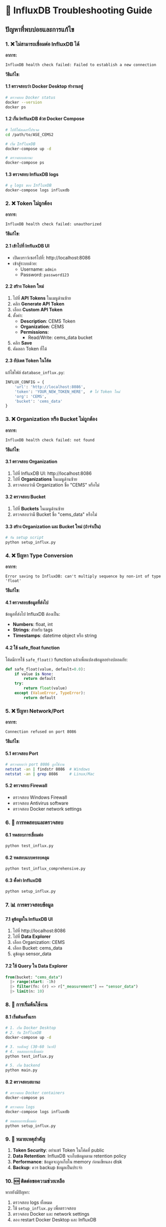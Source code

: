 # 🔧 InfluxDB Troubleshooting Guide

## ปัญหาที่พบบ่อยและการแก้ไข

### 1. ❌ ไม่สามารถเชื่อมต่อ InfluxDB ได้

**อาการ:**
```
InfluxDB health check failed: Failed to establish a new connection
```

**วิธีแก้ไข:**

#### 1.1 ตรวจสอบว่า Docker Desktop ทำงานอยู่
```bash
# ตรวจสอบ Docker status
docker --version
docker ps
```

#### 1.2 เริ่ม InfluxDB ด้วย Docker Compose
```bash
# ไปที่โฟลเดอร์โปรเจค
cd /path/to/ASE_CEMS2

# เริ่ม InfluxDB
docker-compose up -d

# ตรวจสอบสถานะ
docker-compose ps
```

#### 1.3 ตรวจสอบ InfluxDB logs
```bash
# ดู logs ของ InfluxDB
docker-compose logs influxdb
```

### 2. ❌ Token ไม่ถูกต้อง

**อาการ:**
```
InfluxDB health check failed: unauthorized
```

**วิธีแก้ไข:**

#### 2.1 เข้าไปที่ InfluxDB UI
- เปิดเบราว์เซอร์ไปที่: http://localhost:8086
- เข้าสู่ระบบด้วย:
  - Username: `admin`
  - Password: `password123`

#### 2.2 สร้าง Token ใหม่
1. ไปที่ **API Tokens** ในเมนูด้านซ้าย
2. คลิก **Generate API Token**
3. เลือก **Custom API Token**
4. ตั้งค่า:
   - **Description**: CEMS Token
   - **Organization**: CEMS
   - **Permissions**: 
     - Read/Write: cems_data bucket
5. คลิก **Save**
6. คัดลอก Token ที่ได้

#### 2.3 อัปเดต Token ในโค้ด
แก้ไขไฟล์ `database_influx.py`:
```python
INFLUX_CONFIG = {
    'url': 'http://localhost:8086',
    'token': 'YOUR_NEW_TOKEN_HERE',  # ใส่ Token ใหม่
    'org': 'CEMS',
    'bucket': 'cems_data'
}
```

### 3. ❌ Organization หรือ Bucket ไม่ถูกต้อง

**อาการ:**
```
InfluxDB health check failed: not found
```

**วิธีแก้ไข:**

#### 3.1 ตรวจสอบ Organization
1. ไปที่ InfluxDB UI: http://localhost:8086
2. ไปที่ **Organizations** ในเมนูด้านซ้าย
3. ตรวจสอบว่ามี Organization ชื่อ "CEMS" หรือไม่

#### 3.2 ตรวจสอบ Bucket
1. ไปที่ **Buckets** ในเมนูด้านซ้าย
2. ตรวจสอบว่ามี Bucket ชื่อ "cems_data" หรือไม่

#### 3.3 สร้าง Organization และ Bucket ใหม่ (ถ้าจำเป็น)
```python
# รัน setup script
python setup_influx.py
```

### 4. ❌ ปัญหา Type Conversion

**อาการ:**
```
Error saving to InfluxDB: can't multiply sequence by non-int of type 'float'
```

**วิธีแก้ไข:**

#### 4.1 ตรวจสอบข้อมูลที่ส่งไป
ข้อมูลที่ส่งไป InfluxDB ต้องเป็น:
- **Numbers**: float, int
- **Strings**: สำหรับ tags
- **Timestamps**: datetime object หรือ string

#### 4.2 ใช้ safe_float function
โค้ดมีการใช้ `safe_float()` function แล้วเพื่อแปลงข้อมูลอย่างปลอดภัย:

```python
def safe_float(value, default=0.0):
    if value is None:
        return default
    try:
        return float(value)
    except (ValueError, TypeError):
        return default
```

### 5. ❌ ปัญหา Network/Port

**อาการ:**
```
Connection refused on port 8086
```

**วิธีแก้ไข:**

#### 5.1 ตรวจสอบ Port
```bash
# ตรวจสอบว่า port 8086 ถูกใช้งาน
netstat -an | findstr 8086  # Windows
netstat -an | grep 8086     # Linux/Mac
```

#### 5.2 ตรวจสอบ Firewall
- ตรวจสอบ Windows Firewall
- ตรวจสอบ Antivirus software
- ตรวจสอบ Docker network settings

### 6. 🔧 การทดสอบและตรวจสอบ

#### 6.1 ทดสอบการเชื่อมต่อ
```bash
python test_influx.py
```

#### 6.2 ทดสอบแบบครอบคลุม
```bash
python test_influx_comprehensive.py
```

#### 6.3 ตั้งค่า InfluxDB
```bash
python setup_influx.py
```

### 7. 📊 การตรวจสอบข้อมูล

#### 7.1 ดูข้อมูลใน InfluxDB UI
1. ไปที่ http://localhost:8086
2. ไปที่ **Data Explorer**
3. เลือก Organization: CEMS
4. เลือก Bucket: cems_data
5. ดูข้อมูล sensor_data

#### 7.2 ใช้ Query ใน Data Explorer
```sql
from(bucket: "cems_data")
  |> range(start: -1h)
  |> filter(fn: (r) => r["_measurement"] == "sensor_data")
  |> limit(n: 10)
```

### 8. 🚀 การเริ่มต้นใช้งาน

#### 8.1 เริ่มต้นครั้งแรก
```bash
# 1. เริ่ม Docker Desktop
# 2. รัน InfluxDB
docker-compose up -d

# 3. รอสักครู่ (30-60 วินาที)
# 4. ทดสอบการเชื่อมต่อ
python test_influx.py

# 5. เริ่ม backend
python main.py
```

#### 8.2 ตรวจสอบสถานะ
```bash
# ตรวจสอบ Docker containers
docker-compose ps

# ตรวจสอบ logs
docker-compose logs influxdb

# ทดสอบการเชื่อมต่อ
python setup_influx.py
```

### 9. 📝 หมายเหตุสำคัญ

1. **Token Security**: อย่าแชร์ Token ในโค้ดที่ public
2. **Data Retention**: InfluxDB จะเก็บข้อมูลตาม retention policy
3. **Performance**: ข้อมูลจะถูกเก็บใน memory ก่อนเขียนลง disk
4. **Backup**: ควร backup ข้อมูลเป็นประจำ

### 10. 🆘 ติดต่อขอความช่วยเหลือ

หากยังมีปัญหา:
1. ตรวจสอบ logs ทั้งหมด
2. ใช้ `setup_influx.py` เพื่อตรวจสอบ
3. ตรวจสอบ Docker และ network settings
4. ลอง restart Docker Desktop และ InfluxDB 